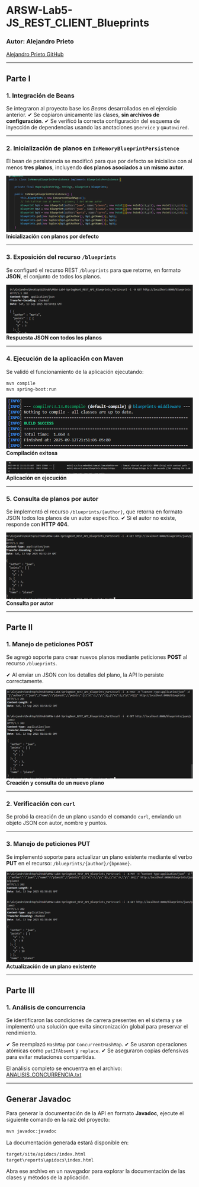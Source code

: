 # ARSW-Lab5-JS_REST_CLIENT_Blueprints

### Autor: **Alejandro Prieto**
[Alejandro Prieto GitHub](https://github.com/AlejandroPrieto82)

---

## Parte I

### 1. Integración de Beans

Se integraron al proyecto base los *Beans* desarrollados en el ejercicio anterior.
✔ Se copiaron únicamente las clases, **sin archivos de configuración**.
✔ Se verificó la correcta configuración del esquema de inyección de dependencias usando las anotaciones `@Service` y `@Autowired`.

---

### 2. Inicialización de planos en `InMemoryBlueprintPersistence`

El bean de persistencia se modificó para que por defecto se inicialice con al menos **tres planos**, incluyendo **dos planos asociados a un mismo autor**.

![Integracion 3 planos](/img/image-0.png)
**Inicialización con planos por defecto**

---

### 3. Exposición del recurso `/blueprints`

Se configuró el recurso REST `/blueprints` para que retorne, en formato **JSON**, el conjunto de todos los planos.

![Resultado JSON petición GET](/img/image-1.png)
**Respuesta JSON con todos los planos**

---

### 4. Ejecución de la aplicación con Maven

Se validó el funcionamiento de la aplicación ejecutando:

```bash
mvn compile
mvn spring-boot:run
```

![Resultado mvn compile](/img/image-2.png)
**Compilación exitosa**

![Resultado mvn spring-boot](/img/image-3.png)
**Aplicación en ejecución**

---

### 5. Consulta de planos por autor

Se implementó el recurso `/blueprints/{author}`, que retorna en formato JSON todos los planos de un autor específico.
✔ Si el autor no existe, responde con **HTTP 404**.

![Resultado llamar al recurso por autor](/img/image-4.png)
**Consulta por autor**

---

## Parte II

### 1. Manejo de peticiones POST

Se agregó soporte para crear nuevos planos mediante peticiones **POST** al recurso `/blueprints`.

✔ Al enviar un JSON con los detalles del plano, la API lo persiste correctamente.

![Resultado de crear y consultar plano con POST](/img/image-5.png)
**Creación y consulta de un nuevo plano**

---

### 2. Verificación con `curl`

Se probó la creación de un plano usando el comando `curl`, enviando un objeto JSON con autor, nombre y puntos.

---

### 3. Manejo de peticiones PUT

Se implementó soporte para actualizar un plano existente mediante el verbo **PUT** en el recurso:
`/blueprints/{author}/{bpname}`.

![Actualizar plano](/img/image-6.png)
**Actualización de un plano existente**

---

## Parte III

### 1. Análisis de concurrencia

Se identificaron las condiciones de carrera presentes en el sistema y se implementó una solución que evita sincronización global para preservar el rendimiento.

✔ Se reemplazó `HashMap` por `ConcurrentHashMap`.
✔ Se usaron operaciones atómicas como `putIfAbsent` y `replace`.
✔ Se aseguraron copias defensivas para evitar mutaciones compartidas.

El análisis completo se encuentra en el archivo:
[ANALISIS\_CONCURRENCIA.txt](/ANALISIS_CONCURRENCIA.txt)

---

## Generar Javadoc

Para generar la documentación de la API en formato **Javadoc**, ejecute el siguiente comando en la raíz del proyecto:

```cmd
mvn javadoc:javadoc
```

La documentación generada estará disponible en:

```
target/site/apidocs/index.html
target\reports\apidocs\index.html
```

Abra ese archivo en un navegador para explorar la documentación de las clases y métodos de la aplicación.  